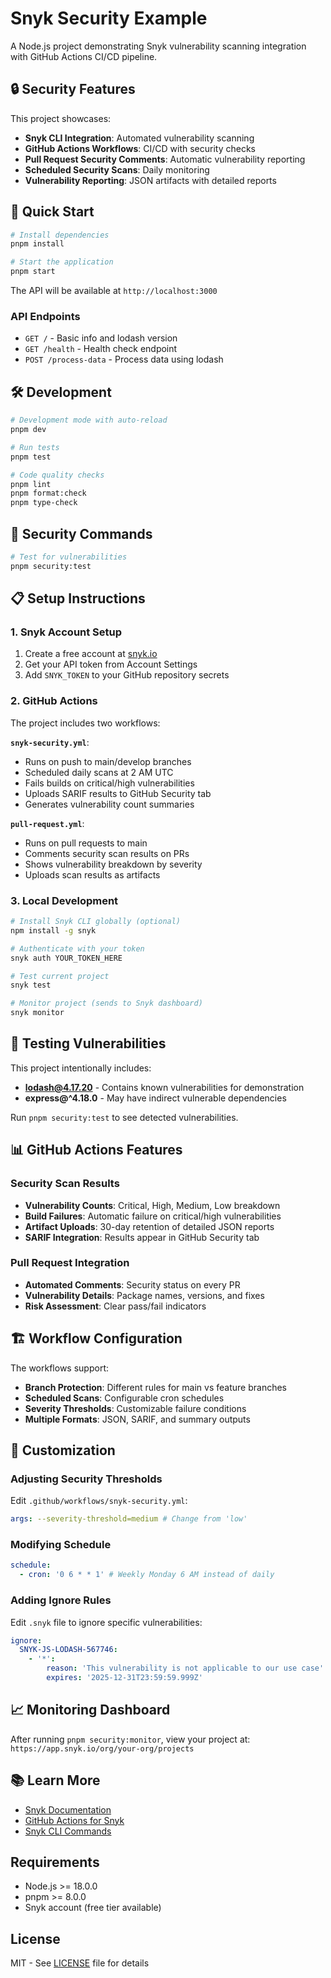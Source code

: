 # Snyk Security Example

A Node.js project demonstrating Snyk vulnerability scanning integration with GitHub Actions CI/CD pipeline.

## 🔒 Security Features

This project showcases:

- **Snyk CLI Integration**: Automated vulnerability scanning
- **GitHub Actions Workflows**: CI/CD with security checks
- **Pull Request Security Comments**: Automatic vulnerability reporting
- **Scheduled Security Scans**: Daily monitoring
- **Vulnerability Reporting**: JSON artifacts with detailed reports

## 🚀 Quick Start

```bash
# Install dependencies
pnpm install

# Start the application
pnpm start
```

The API will be available at `http://localhost:3000`

### API Endpoints

- `GET /` - Basic info and lodash version
- `GET /health` - Health check endpoint
- `POST /process-data` - Process data using lodash

## 🛠️ Development

```bash
# Development mode with auto-reload
pnpm dev

# Run tests
pnpm test

# Code quality checks
pnpm lint
pnpm format:check
pnpm type-check
```

## 🔐 Security Commands

```bash
# Test for vulnerabilities
pnpm security:test
```

## 📋 Setup Instructions

### 1. Snyk Account Setup

1. Create a free account at [snyk.io](https://snyk.io)
2. Get your API token from Account Settings
3. Add `SNYK_TOKEN` to your GitHub repository secrets

### 2. GitHub Actions

The project includes two workflows:

**`snyk-security.yml`**:

- Runs on push to main/develop branches
- Scheduled daily scans at 2 AM UTC
- Fails builds on critical/high vulnerabilities
- Uploads SARIF results to GitHub Security tab
- Generates vulnerability count summaries

**`pull-request.yml`**:

- Runs on pull requests to main
- Comments security scan results on PRs
- Shows vulnerability breakdown by severity
- Uploads scan results as artifacts

### 3. Local Development

```bash
# Install Snyk CLI globally (optional)
npm install -g snyk

# Authenticate with your token
snyk auth YOUR_TOKEN_HERE

# Test current project
snyk test

# Monitor project (sends to Snyk dashboard)
snyk monitor
```

## 🧪 Testing Vulnerabilities

This project intentionally includes:

- **lodash@4.17.20** - Contains known vulnerabilities for demonstration
- **express@^4.18.0** - May have indirect vulnerable dependencies

Run `pnpm security:test` to see detected vulnerabilities.

## 📊 GitHub Actions Features

### Security Scan Results

- **Vulnerability Counts**: Critical, High, Medium, Low breakdown
- **Build Failures**: Automatic failure on critical/high vulnerabilities
- **Artifact Uploads**: 30-day retention of detailed JSON reports
- **SARIF Integration**: Results appear in GitHub Security tab

### Pull Request Integration

- **Automated Comments**: Security status on every PR
- **Vulnerability Details**: Package names, versions, and fixes
- **Risk Assessment**: Clear pass/fail indicators

## 🏗️ Workflow Configuration

The workflows support:

- **Branch Protection**: Different rules for main vs feature branches
- **Scheduled Scans**: Configurable cron schedules
- **Severity Thresholds**: Customizable failure conditions
- **Multiple Formats**: JSON, SARIF, and summary outputs

## 🔧 Customization

### Adjusting Security Thresholds

Edit `.github/workflows/snyk-security.yml`:

```yaml
args: --severity-threshold=medium # Change from 'low'
```

### Modifying Schedule

```yaml
schedule:
  - cron: '0 6 * * 1' # Weekly Monday 6 AM instead of daily
```

### Adding Ignore Rules

Edit `.snyk` file to ignore specific vulnerabilities:

```yaml
ignore:
  SNYK-JS-LODASH-567746:
    - '*':
        reason: 'This vulnerability is not applicable to our use case'
        expires: '2025-12-31T23:59:59.999Z'
```

## 📈 Monitoring Dashboard

After running `pnpm security:monitor`, view your project at:
`https://app.snyk.io/org/your-org/projects`

## 📚 Learn More

- [Snyk Documentation](https://docs.snyk.io/)
- [GitHub Actions for Snyk](https://github.com/snyk/actions)
- [Snyk CLI Commands](https://docs.snyk.io/snyk-cli/commands)

## Requirements

- Node.js >= 18.0.0
- pnpm >= 8.0.0
- Snyk account (free tier available)

## License

MIT - See [LICENSE](LICENSE) file for details
